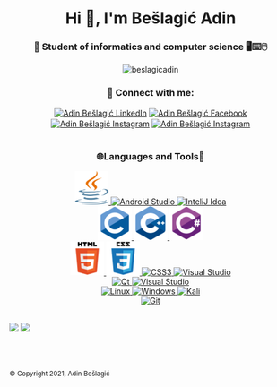 <h1 align="center">Hi 👋, I'm Bešlagić Adin</h1>
<h3 align="center"> 📖 Student of informatics and computer science 🖥️⌨️🖱️</h3>

<p align="center">
    <img src="https://komarev.com/ghpvc/?username=beslagicadin&label=Profile%20views&color=0e75b6&style=flat" alt="beslagicadin" />
</p>

<h3 align="center">🔗 Connect with me:</h3>
<p align="center">
    <a href="https://www.linkedin.com/in/beslagicadin/" target="blank"><img align="center" src="https://raw.githubusercontent.com/gilbarbara/logos/cf1dcda31feaae79d0b0efa5218aa0baa11b2f94/logos/linkedin-icon.svg" alt="Adin Bešlagić LinkedIn" height="60" width="60" /></a>
    <a href="https://www.facebook.com/beslagicadin/" target="blank"><img align="center" src="https://raw.githubusercontent.com/gilbarbara/logos/cf1dcda31feaae79d0b0efa5218aa0baa11b2f94/logos/facebook.svg" alt="Adin Bešlagić Facebook" height="60" width="60" /></a>
    <a href="https://www.instagram.com/beslagicadin/" target="blank"><img align="center" src="https://raw.githubusercontent.com/rahuldkjain/github-profile-readme-generator/master/src/images/icons/Social/instagram.svg" alt="Adin Bešlagić Instagram" height="60" width="60" /></a>
    <a href="mailto:beslagicadin@gmail.com" target="blank"><img align="center" src="https://raw.githubusercontent.com/gilbarbara/logos/cf1dcda31feaae79d0b0efa5218aa0baa11b2f94/logos/google-gmail.svg" alt="Adin Bešlagić Instagram" height="60" width="60" /></a>
    <br><br>
</p>
<h3 align="center">🌐Languages and Tools🔧</h3>
<p align="center">
    <a href="https://www.java.com" target="_blank"> <img src="https://raw.githubusercontent.com/gilbarbara/logos/cf1dcda31feaae79d0b0efa5218aa0baa11b2f94/logos/java.svg" alt="Java" height="60" width="60" /> </a>
    <a href="https://developer.android.com" target="_blank"> <img src="https://raw.githubusercontent.com/gilbarbara/logos/cf1dcda31feaae79d0b0efa5218aa0baa11b2f94/logos/android-vertical.svg" alt="Android Studio" height="60" width="60" /> </a>
    <a href="https://www.jetbrains.com/idea/" target="_blank"> <img src="https://raw.githubusercontent.com/gilbarbara/logos/cf1dcda31feaae79d0b0efa5218aa0baa11b2f94/logos/intellij-idea.svg" alt="InteliJ Idea" height="60" width="60" /> </a>
    <br>
    <a href="https://www.cprogramming.com/" target="_blank"> <img src="https://raw.githubusercontent.com/devicons/devicon/master/icons/c/c-original.svg" alt="C" height="60" width="60" /> </a>
    <a href="https://www.w3schools.com/cpp/" target="_blank"> <img src="https://raw.githubusercontent.com/devicons/devicon/master/icons/cplusplus/cplusplus-original.svg" alt="C++" height="60" width="60" /> </a>
    <a href="https://www.w3schools.com/cs/" target="_blank"> <img src="https://raw.githubusercontent.com/devicons/devicon/master/icons/csharp/csharp-original.svg" alt="C#" height="60" width="60" /> </a>
    <br>
    <a href="https://www.w3.org/html/" target="_blank"> <img src="https://raw.githubusercontent.com/devicons/devicon/master/icons/html5/html5-original-wordmark.svg" alt="HTML5" height="60" width="60" /> </a>
    <a href="https://www.w3schools.com/css/" target="_blank"> <img src="https://raw.githubusercontent.com/devicons/devicon/master/icons/css3/css3-original-wordmark.svg" alt="Angular" height="60" width="60" /> </a>
    <a href="https://www.angular.io" target="_blank"> <img src="https://res.cloudinary.com/rangle/image/upload/q_auto,f_auto/rangle.io/mrigk1uezwyxxftiewxg.png" alt="CSS3" height="60" width="60" /> </a>
    <a href="https://code.visualstudio.com/" target="_blank"> <img src="https://raw.githubusercontent.com/gilbarbara/logos/a7c94467538ed666acc1fd51322450d0f629ed20/logos/visual-studio-code.svg" alt="Visual Studio" height="60" width="60" /> </a>
    <br>
    <a href="https://www.qt.io/" target="_blank"> <img src="https://upload.wikimedia.org/wikipedia/commons/0/0b/Qt_logo_2016.svg" alt="Qt" height="60" width="60" /> </a>
    <a href="https://visualstudio.microsoft.com/" target="_blank"> <img src="https://cdn2.iconfinder.com/data/icons/social-icons-color/512/visualstudio-512.png" alt="Visual Studio" height="60" width="60" /> </a>
    <br>
    <a href="https://www.linux.org/" target="_blank"> <img src="https://img.icons8.com/nolan/64/linux--v2.png" alt="Linux" height="60" width="60" /> </a>
    <a href="https://www.microsoft.com/en-us/windows/" target="_blank"> <img src="https://raw.githubusercontent.com/gilbarbara/logos/cf1dcda31feaae79d0b0efa5218aa0baa11b2f94/logos/microsoft-windows.svg" alt="Windows" height="60" width="60" /> </a>
    <a href="https://www.kali.org/" target="_blank"> <img src="https://img.icons8.com/color/50/000000/kali-linux.png" alt="Kali" height="60" width="70" /> </a>
    <br>
    <a href="https://git-scm.com/" target="_blank"> <img src="https://www.vectorlogo.zone/logos/git-scm/git-scm-icon.svg" alt="Git" height="60" width="60" /> </a>
</p>
<br>
<picture align="center">
            <source srcset="[https://github-readme-stats.vercel.app/api?username=beslagicadin&show_icons=true&theme=dark](https://github-readme-stats.vercel.app/api?PAT_1=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&username=beslagicadin&show_icons=true&theme=dark)" media="(prefers-color-scheme: dark)" />
            <source srcset="[https://github-readme-stats.vercel.app/api?username=beslagicadin&show_icons=true](https://github-readme-stats.vercel.app/api?PAT_1=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&username=beslagicadin&show_icons=true&theme=dark)" media="(prefers-color-scheme: light), (prefers-color-scheme: no-preference)" />
            <img style="height: 250; width: 400;" src="https://github-readme-stats.vercel.app/api?PAT_1=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&username=beslagicadin&show_icons=true&theme=dark" />
        </picture>
<picture align="center">
            <source srcset="[https://github-readme-stats.vercel.app/api/top-langs?username=beslagicadin&show_icons=true&theme=dark](https://github-readme-stats.vercel.app/api?PAT_1=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&username=beslagicadin&show_icons=true&theme=dark)" media="(prefers-color-scheme: dark)" />
            <source srcset="[https://github-readme-stats.vercel.app/api/top-langs?username=beslagicadin&show_icons=true](https://github-readme-stats.vercel.app/api?PAT_1=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&username=beslagicadin&show_icons=true&theme=dark)" media="(prefers-color-scheme: light), (prefers-color-scheme: no-preference)" />
            <img style="height: 250; width: 400;" src="https://github-readme-stats.vercel.app/api/top-langs?PAT_1=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&username=beslagicadin&show_icons=true&theme=dark" />
        </picture>

<br><br>
<footer> <small>&copy; Copyright 2021, Adin Bešlagić</small> </footer>
